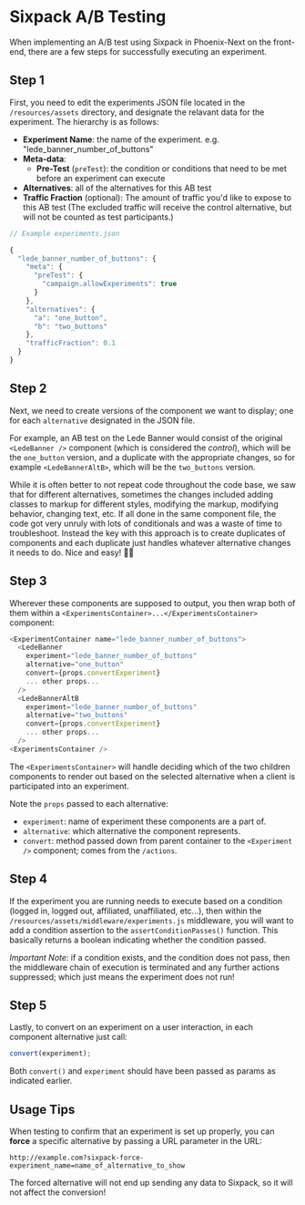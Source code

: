 # Sixpack A/B Testing

When implementing an A/B test using Sixpack in Phoenix-Next on the front-end, there are a few steps for successfully executing an experiment.

## Step 1

First, you need to edit the experiments JSON file located in the `/resources/assets` directory, and designate the relavant data for the experiment. The hierarchy is as follows:

* **Experiment Name**: the name of the experiment. e.g. "lede_banner_number_of_buttons"
* **Meta-data**:
  * **Pre-Test** \(`preTest`\): the condition or conditions that need to be met before an experiment can execute
* **Alternatives**: all of the alternatives for this AB test
* **Traffic Fraction** \(optional\): The amount of traffic you'd like to expose to this AB test \(The excluded traffic will receive the control alternative, but will not be counted as test participants.\)

```javascript
// Example experiments.json

{
  "lede_banner_number_of_buttons": {
    "meta": {
      "preTest": {
        "campaign.allowExperiments": true
      }
    },
    "alternatives": {
      "a": "one_button",
      "b": "two_buttons"
    },
    "trafficFraction": 0.1
  }
}
```

## Step 2

Next, we need to create versions of the component we want to display; one for each `alternative` designated in the JSON file.

For example, an AB test on the Lede Banner would consist of the original `<LedeBanner />` component \(which is considered the _control_\), which will be the `one_button` version, and a duplicate with the appropriate changes, so for example `<LedeBannerAltB>`, which will be the `two_buttons` version.

While it is often better to not repeat code throughout the code base, we saw that for different alternatives, sometimes the changes included adding classes to markup for different styles, modifying the markup, modifying behavior, changing text, etc. If all done in the same component file, the code got very unruly with lots of conditionals and was a waste of time to troubleshoot. Instead the key with this approach is to create duplicates of components and each duplicate just handles whatever alternative changes it needs to do. Nice and easy! 👌🏼

## Step 3

Wherever these components are supposed to output, you then wrap both of them within a `<ExperimentsContainer>...</ExperimentsContainer>` component:

```javascript
<ExperimentContainer name="lede_banner_number_of_buttons">
  <LedeBanner
    experiment="lede_banner_number_of_buttons"
    alternative="one_button"
    convert={props.convertExperiment}
    ... other props...
  />
  <LedeBannerAltB
    experiment="lede_banner_number_of_buttons"
    alternative="two_buttons"
    convert={props.convertExperiment}
    ... other props...
  />
<ExperimentsContainer />
```

The `<ExperimentsContainer>` will handle deciding which of the two children components to render out based on the selected alternative when a client is participated into an experiment.

Note the `props` passed to each alternative:

* `experiment`: name of experiment these components are a part of.
* `alternative`: which alternative the component represents.
* `convert`: method passed down from parent container to the `<Experiment />` component; comes from the `/actions`.

## Step 4

If the experiment you are running needs to execute based on a condition \(logged in, logged out, affiliated, unaffiliated, etc...\), then within the `/resources/assets/middleware/experiments.js` middleware, you will want to add a condition assertion to the `assertConditionPasses()` function. This basically returns a boolean indicating whether the condition passed.

_Important Note_: if a condition exists, and the condition does not pass, then the middleware chain of execution is terminated and any further actions suppressed; which just means the experiment does not run!

## Step 5

Lastly, to convert on an experiment on a user interaction, in each component alternative just call:

```javascript
convert(experiment);
```

Both `convert()` and `experiment` should have been passed as params as indicated earlier.

## Usage Tips

When testing to confirm that an experiment is set up properly, you can **force** a specific alternative by passing a URL parameter in the URL:

```text
http://example.com?sixpack-force-experiment_name=name_of_alternative_to_show
```

The forced alternative will not end up sending any data to Sixpack, so it will not affect the conversion!
